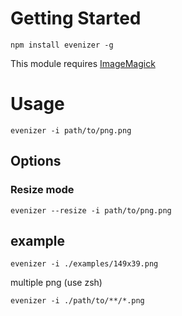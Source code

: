 # Getting Started

```
npm install evenizer -g
```

This module requires [ImageMagick](http://www.imagemagick.org/script/binary-releases.php)


# Usage

```
evenizer -i path/to/png.png
```

## Options

### Resize mode

```
evenizer --resize -i path/to/png.png
```

## example

```
evenizer -i ./examples/149x39.png
```

multiple png (use zsh)

```
evenizer -i ./path/to/**/*.png
```
